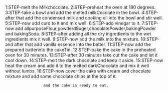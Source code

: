 1:STEP-melt the Milkchocolate.
2:STEP-preheat the oven at 180 degrees.
3:STEP-take a bowl and add the melted milkCocolate in the bowl.
4:STEP-after that add the condensed milk and cooking oil into the bowl and stir well.
5:STEP-now add curd to it and mix well.
6:STEP-add vinegar to it.
7:STEP-now add allpurposeFlour,powderdSuger,chocolatePowder,bakingPowder and bakingSoda.
8:STEP-after adding all the dry ingredients to the wet ingredients mix it well.
9:STEP-now add the milk into the mixture.
10:STEP-and after that add vanilla essence into the batter.
11:STEP-now add the prepared batterinto the cakeTin.
12:STEP-bake the cake in the preheated oven for 30 minutes.
13:STEP-after 30 minutes take out the cake and let it cool down.
14:STEP-melt the dark chocolate and keep it aside.
15:STEP-now heat the cream and add it to the melted darkChocolate and mix it well without lumbs.
16:STEP-now cover the cake with cream and chocolate mixture and add some chocolate chips at the top of it.

                     and the cake is ready to eat.